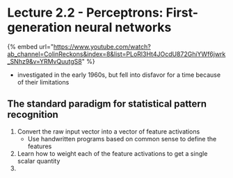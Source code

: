 # Lecture 2.2 - Perceptrons: First-generation neural networks

{% embed url="https://www.youtube.com/watch?ab_channel=ColinReckons&index=8&list=PLoRl3Ht4JOcdU872GhiYWf6jwrk_SNhz9&v=YRMvQuutgS8" %}

* investigated in the early 1960s, but fell into disfavor for a time because of their limitations

## The standard paradigm for statistical pattern recognition&#x20;

1. Convert the raw input vector into a vector of feature activations&#x20;
   * Use handwritten programs based on common sense to define the features
2. Learn how to weight each of the feature activations to get a single scalar quantity
3.









































